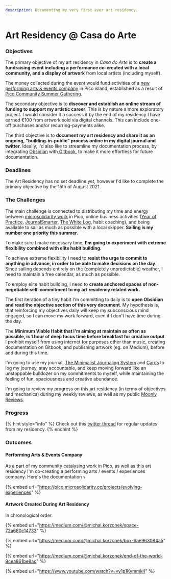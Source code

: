 ```yaml
---
description: Documenting my very first ever art residency.
---
```


# Art Residency @ Casa do Arte

### Objectives

The primary objective of my art residency in _Casa do Arte_ is to **create a fundraising event including a performance co-created with a local community, and a display of artwork** from local artists \(including myself\).

The money collected during the event would fund activities of a [new performing arts & events company](https://pico.microsolidarity.cc/projects/evolving-experiences) in Pico island, established as a result of [Pico Community Summer Gathering](https://pico.microsolidarity.cc/projects/summer-gathering-2021).

The secondary objective is to **discover and establish an online stream of funding to support my artistic career**. This is by nature a more exploratory project. I would consider it a success if by the end of my residency I have earned €100 from artwork sold via digital channels. This can include one-off purchases and/or recurring-payments alike.

The third objective is to **document my art residency and share it as an ongoing, "building-in-public" process online in my digital journal and twitter**. Ideally, I'd also like to streamline my documentation process, by integrating [Obsidian](https://obsidian.md/) with[ Gitbook](https://www.gitbook.com/), to make it more effortless for future documentation.

### Deadlines

The Art Residency has no set deadline yet, however I'd like to complete the primary objective by the 15th of August 2021.

### The Challenges

The main challenge is connected to distributing my time and energy between [microsolidarity work](https://pico.microsolidarity.cc) in Pico, online business activities \([Year of Practice](https://beta.thewhitelog.com/projects/year-of-practice), [JournalSmarter](https://journalsmarter.com), [The White Log](https://thewhitelog.com), habit coaching\), and being available to sail as much as possible with a local skipper. **Sailing is my number one priority this summer.**

To make sure I make necessary time, **I'm going to experiment with extreme flexibility combined with elite habit building.**

To achieve extreme flexibility I need to **resist the urge to commit to anything in advance, in order to be able to make decisions on the day**. Since sailing depends entirely on the \(completely unpredictable\) weather, I need to maintain a free calendar, as much as possible.

To employ elite habit building, I need to **create anchored spaces of non-negotiable self-commitment to my art residency related work.**

The first iteration of a tiny habit I'm committing to daily is to **open Obsidian and read the objective section of this very document**. My hypothesis is, that reinforcing my objectives daily will keep my subconscious mind engaged, so I can move my work forward, even if I don't have time during the day.

The **Minimum Viable Habit that I'm aiming at maintain as often as possible, is 1 hour of deep focus time before breakfast for creative output**. I prohibit myself from using internet for purposes other than music, creating documentation on Gitbook, and publishing artwork \(eg. on Medium\), before and during this time.

I'm going to use my journal, [The Minimalist Journaling System](minimalist-journaling-system.md) and [Cards](cards.md) to log my journey, stay accountable, and keep moving forward like an unstoppable bulldozer on my commitments to myself, while maintaining the feeling of fun, spaciousness and creative abundance.

I'm going to review my progress on this art residency \(in terms of objectives and mechanics\) during my weekly reviews, as well as my public [Moonly Reviews](https://mindjuggling.substack.com).

### Progress

{% hint style="info" %}
Check out this [twitter thread](https://twitter.com/michalkorzonek/status/1409506379166007296) for regular updates from my residency.
{% endhint %}

### Outcomes

#### Performing Arts & Events Company

As a part of my community catalysing work in Pico, as well as this art residency I'm co-creating a performing arts / events / experiences company. Here's the documentation ⤵️

{% embed url="https://pico.microsolidarity.cc/projects/evolving-experiences" %}

#### Artwork Created During Art Residency

In chronological order.

{% embed url="https://medium.com/@michal.korzonek/space-72a680c14733" %}

{% embed url="https://medium.com/@michal.korzonek/box-6ae963084a5" %}

{% embed url="https://medium.com/@michal.korzonek/end-of-the-world-9cea861be8ac" %}

{% embed url="https://www.youtube.com/watch?v=vy1p1Kymmk4" %}



